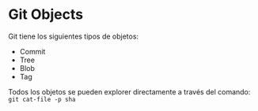 # Git Objects

Git tiene los siguientes tipos de objetos:
* Commit
* Tree
* Blob
* Tag

Todos los objetos se pueden explorer directamente a través del comando:
```git cat-file -p sha```

